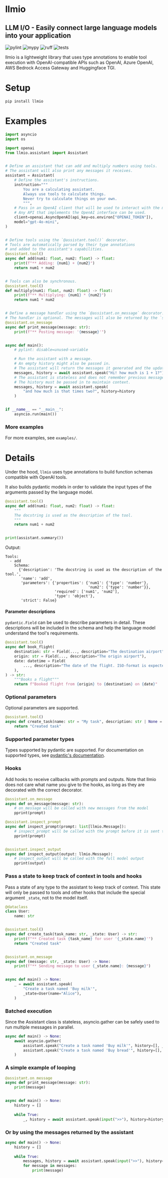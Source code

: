 # llmio
## LLM I/O - Easily connect large language models into your application

![pylint](https://github.com/badgeir/llmio/actions/workflows/pylint.yml/badge.svg)
![mypy](https://github.com/badgeir/llmio/actions/workflows/mypy.yml/badge.svg)
![ruff](https://github.com/badgeir/llmio/actions/workflows/ruff.yml/badge.svg)
![tests](https://github.com/badgeir/llmio/actions/workflows/test.yml/badge.svg)

llmio is a lightweight library that uses type annotations to enable tool execution with OpenAI-compatible APIs such as OpenAI, Azure OpenAI, AWS Bedrock Access Gateway and Huggingface TGI.

# Setup

```
pip install llmio
```

# Examples

``` python
import asyncio
import os

import openai
from llmio.assistant import Assistant


# Define an assistant that can add and multiply numbers using tools.
# The assistant will also print any messages it receives.
assistant = Assistant(
    # Define the assistant's instructions.
    instruction="""
        You are a calculating assistant.
        Always use tools to calculate things.
        Never try to calculate things on your own.
        """,
    # Pass in an OpenAI client that will be used to interact with the model.
    # Any API that implements the OpenAI interface can be used.
    client=openai.AsyncOpenAI(api_key=os.environ["OPENAI_TOKEN"]),
    model="gpt-4o-mini",
)


# Define tools using the `@assistant.tool()` decorator.
# Tools are automatically parsed by their type annotations
# and added to the assistant's capabilities.
@assistant.tool()
async def add(num1: float, num2: float) -> float:
    print(f"** Adding: {num1} + {num2}")
    return num1 + num2


# Tools can also be synchronous.
@assistant.tool()
def multiply(num1: float, num2: float) -> float:
    print(f"** Multiplying: {num1} * {num2}")
    return num1 * num2


# Define a message handler using the `@assistant.on_message` decorator.
# The handler is optional. The messages will also be returned by the `speak` method.
@assistant.on_message
async def print_message(message: str):
    print(f"** Posting message: '{message}'")


async def main():
    # pylint: disable=unused-variable

    # Run the assistant with a message.
    # An empty history might also be passed in.
    # The assistant will return the messages it generated and the updated history.
    messages, history = await assistant.speak("Hi! how much is 1 + 1?")
    # The assistant is stateless and does not remember previous messages.
    # The history must be passed in to maintain context.
    messages, history = await assistant.speak(
        "and how much is that times two?", history=history
    )


if __name__ == "__main__":
    asyncio.run(main())
```

### More examples

For more examples, see `examples/`.


# Details

Under the hood, `llmio` uses type annotations to build function schemas compatible with OpenAI tools.

It also builds pydantic models in order to validate the input types of the arguments passed by the language model.

``` python
@assistant.tool()
async def add(num1: float, num2: float) -> float:
    """
    The docstring is used as the description of the tool.
    """
    return num1 + num2


print(assistant.summary())
```

Output:
``` plaintext
Tools:
  - add
    Schema:
      {'description': 'The docstring is used as the description of the tool.',
       'name': 'add',
       'parameters': {'properties': {'num1': {'type': 'number'},
                                     'num2': {'type': 'number'}},
                      'required': ['num1', 'num2'],
                      'type': 'object'},
       'strict': False}
```

#### Parameter descriptions

`pydantic.Field` can be used to describe parameters in detail. These descriptions will be included in the schema and help the language model understand the tool's requirements.

``` python
@assistant.tool()
async def book_flight(
    destination: str = Field(..., description="The destination airport"),
    origin: str = Field(..., description="The origin airport"),
    date: datetime = Field(
        ..., description="The date of the flight. ISO-format is expected."
    ),
) -> str:
    """Books a flight"""
    return f"Booked flight from {origin} to {destination} on {date}"
```

### Optional parameters

Optional parameters are supported.

``` python
@assistant.tool()
async def create_task(name: str = "My task", description: str | None = None) -> str:
    return "Created task"
```

### Supported parameter types

Types supported by pydantic are supported.
For documentation on supported types, see [pydantic's documentation](https://docs.pydantic.dev/latest/concepts/types).

### Hooks

Add hooks to receive callbacks with prompts and outputs. Note that llmio does not care what name you give to the hooks, as long as they are decorated with the correct decorator.

``` python
@assistant.on_message
async def on_message(message: str):
    # on_message will be called with new messages from the model
    pprint(prompt)

@assistant.inspect_prompt
async def inspect_prompt(prompt: list[llmio.Message]):
    # inspect_prompt will be called with the prompt before it is sent to the model
    pprint(prompt)


@assistant.inspect_output
async def inspect_output(output: llmio.Message):
    # inspect_output will be called with the full model output
    pprint(output)
``` 

### Pass a state to keep track of context in tools and hooks

Pass a state of any type to the assistant to keep track of context. This state will only be passed to tools and other hooks that include the special argument `_state`, not to the model itself.

``` python
@dataclass
class User:
    name: str


@assistant.tool()
async def create_task(task_name: str, _state: User) -> str:
    print(f"** Created task {task_name} for user '{_state.name}'")
    return "Created task"


@assistant.on_message
async def (message: str, _state: User) -> None:
    print(f"** Sending message to user {_state.name}: {message}")


async def main() -> None:
    _ = await assistant.speak(
        "Create a task named 'Buy milk'",
        _state=User(name="Alice"),
    )
```

### Batched execution

Since the Assistant class is stateless, asyncio.gather can be safely used to run multiple messages in parallel.

``` python
async def main() -> None:
    await asyncio.gather(
        assistant.speak("Create a task named 'Buy milk'", history=[], _state=User(name="Alice")),
        assistant.speak("Create a task named 'Buy bread'", history=[], _state=User(name="Bob")),
    )
```

### A simple example of looping

``` python
@assistant.on_message
async def print_message(message: str):
    print(message)


async def main() -> None:
    history = []
    
    while True:
        _, history = await assistant.speak(input(">>"), history=history)

```

### Or by using the messages returned by the assistant

``` python
async def main() -> None:
    history = []
    
    while True:
        messages, history = await assistant.speak(input(">>"), history=history)
        for message in messages:
            print(message)
```
